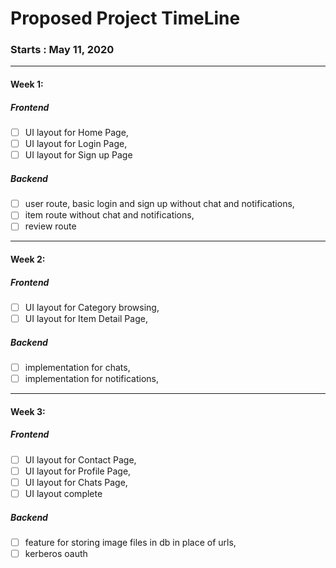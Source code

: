 # Proposed Project TimeLine

### Starts : May 11, 2020
****
#### Week 1: 
##### Frontend
- [ ] UI layout for Home Page,
- [ ] UI layout for Login Page,
- [ ] UI layout for Sign up Page

##### Backend
- [ ] user route, basic login and sign up without chat and notifications,
- [ ] item route without chat and notifications,
- [ ] review route
****

#### Week 2:
##### Frontend
- [ ] UI layout for Category browsing,
- [ ] UI layout for Item Detail Page,

##### Backend
- [ ] implementation for chats,
- [ ] implementation for notifications,
****

#### Week 3:
##### Frontend
- [ ] UI layout for Contact Page,
- [ ] UI layout for Profile Page,
- [ ] UI layout for Chats Page,
- [ ] UI layout complete

##### Backend
- [ ] feature for storing image files in db in place of urls,
- [ ] kerberos oauth
